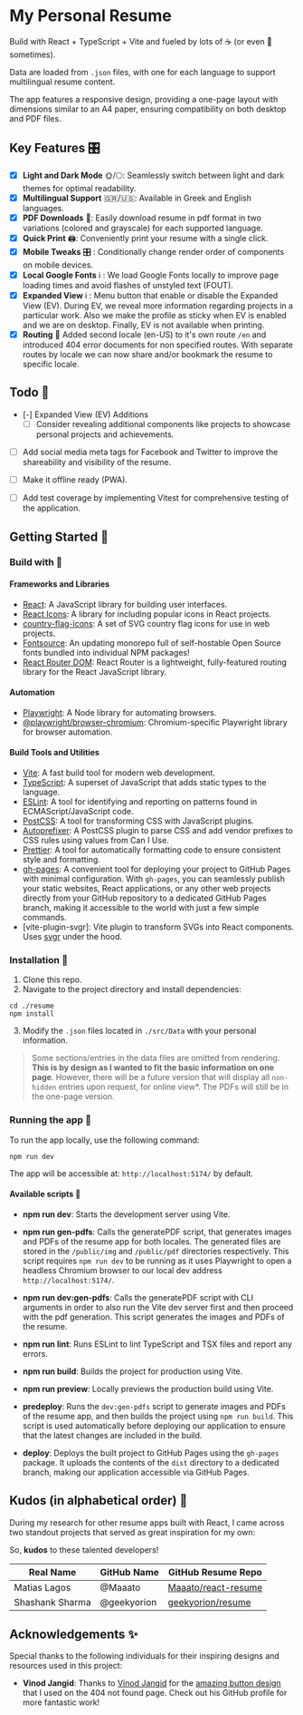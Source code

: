 # My Personal Resume

Build with React + TypeScript + Vite and fueled by lots of ☕ (or even 🍺 sometimes).

Data are loaded from `.json` files, with one for each language to support multilingual resume content.

The app features a responsive design, providing a one-page layout with dimensions similar to an A4 paper, ensuring compatibility on both desktop and PDF files.

## Key Features 🎛️

- [x] **Light and Dark Mode** 🌞/🌕: Seamlessly switch between light and dark themes for optimal readability.
- [x] **Multilingual Support** 🇬🇷/🇺🇸: Available in Greek and English languages.
- [x] **PDF Downloads** 📄: Easily download resume in pdf format in two variations (colored and grayscale) for each supported language.
- [x] **Quick Print** 🖨️: Conveniently print your resume with a single click.
- [x] **Mobile Tweaks** 🎛️ : Conditionally change render order of components on mobile devices.
- [x] **Local Google Fonts** ℹ️ : We load Google Fonts locally to improve page loading times and avoid flashes of unstyled text (FOUT).
- [x] **Expanded View** ℹ️ : Menu button that enable or disable the Expanded View (EV). During EV, we reveal more information regarding projects in a particular work. Also we make the profile as sticky when EV is enabled and we are on desktop. Finally, EV is not available when printing.
- [x] **Routing** 🔖 Added second locale (en-US) to it's own route `/en` and introduced 404 error documents for non specified routes. With separate routes by locale we can now share and/or bookmark the resume to specific locale.

## Todo 📝

- [-] Expanded View (EV) Additions
  - [ ] Consider revealing additional components like projects to showcase personal projects and achievements.
- [ ] Add social media meta tags for Facebook and Twitter to improve the shareability and visibility of the resume.
- [ ] Make it offline ready (PWA).
- [ ] Add test coverage by implementing Vitest for comprehensive testing of the application.


## Getting Started 🏁


### Build with 🧰

#### Frameworks and Libraries

- [React](https://github.com/facebook/react#readme): A JavaScript library for building user interfaces.
- [React Icons](https://react-icons.github.io/react-icons/): A library for including popular icons in React projects.
- [country-flag-icons](https://gitlab.com/catamphetamine/country-flag-icons#readme): A set of SVG country flag icons for use in web projects.
- [Fontsource](https://github.com/fontsource/fontsource#readme): An updating monorepo full of self-hostable Open Source fonts bundled into individual NPM packages!
- [React Router DOM](https://github.com/remix-run/react-router#readme): React Router is a lightweight, fully-featured routing library for the React JavaScript library.


#### Automation

- [Playwright](https://playwright.dev/docs/library): A Node library for automating browsers.
- [@playwright/browser-chromium](https://playwright.dev/docs/library#key-differences): Chromium-specific Playwright library for browser automation.


#### Build Tools and Utilities

- [Vite](https://github.com/vitejs/vite#readme): A fast build tool for modern web development.
- [TypeScript](https://github.com/microsoft/TypeScript/#readme): A superset of JavaScript that adds static types to the language.
- [ESLint](https://github.com/eslint/eslint#readme): A tool for identifying and reporting on patterns found in ECMAScript/JavaScript code.
- [PostCSS](https://github.com/postcss/postcss#readme): A tool for transforming CSS with JavaScript plugins.
- [Autoprefixer](https://github.com/postcss/autoprefixer#readme): A PostCSS plugin to parse CSS and add vendor prefixes to CSS rules using values from Can I Use.
- [Prettier](https://github.com/prettier/prettier#readme): A tool for automatically formatting code to ensure consistent style and formatting.
- [gh-pages](https://github.com/tschaub/gh-pages#readme): A convenient tool for deploying your project to GitHub Pages with minimal configuration. With `gh-pages`, you can seamlessly publish your static websites, React applications, or any other web projects directly from your GitHub repository to a dedicated GitHub Pages branch, making it accessible to the world with just a few simple commands.
- [vite-plugin-svgr]: Vite plugin to transform SVGs into React components. Uses [svgr](https://github.com/gregberge/svgr) under the hood.


### Installation 🚧

1. Clone this repo.
2. Navigate to the project directory and install dependencies:
  ```shell
  cd ./resume
  npm install
  ```
3. Modify the `.json` files located in `./src/Data` with your personal information.

> Some sections/entries in the data files are omitted from rendering. **This is by design as I wanted to fit the basic information on one page**. However, there will be a future version that will display all `non-hidden` entries upon request, for online view*. The PDFs will still be in the one-page version.


### Running the app 🚀

To run the app locally, use the following command:

```shell
npm run dev

```

The app will be accessible at: `http://localhost:5174/` by default.



#### Available scripts 🔧

- **npm run dev**: Starts the development server using Vite.

- **npm run gen-pdfs**: Calls the generatePDF script, that generates images and PDFs of the resume app for both locales. The generated files are stored in the `/public/img` and `/public/pdf` directories respectively. This script requires `npm run dev` to be running as it uses Playwright to open a headless Chromium browser to our local dev address `http://localhost:5174/`.

- **npm run dev:gen-pdfs**: Calls the generatePDF script with CLI arguments in order to also run the Vite dev server first and then proceed with the pdf generation. This script generates the images and PDFs of the resume.

- **npm run lint**: Runs ESLint to lint TypeScript and TSX files and report any errors.

- **npm run build**: Builds the project for production using Vite.

- **npm run preview**: Locally previews the production build using Vite.

- **predeploy**: Runs the `dev:gen-pdfs` script to generate images and PDFs of the resume app, and then builds the project using `npm run build`. This script is used automatically before deploying our application to ensure that the latest changes are included in the build.

- **deploy**: Deploys the built project to GitHub Pages using the `gh-pages` package. It uploads the contents of the `dist` directory to a dedicated branch, making our application accessible via GitHub Pages.



## Kudos (in alphabetical order) 🫡

During my research for other resume apps built with React, I came across two standout projects that served as great inspiration for my own:

So, **kudos** to these talented developers!

| Real Name       | GitHub Name | GitHub Resume Repo                                            |
|-----------------|-------------|---------------------------------------------------------------|
| Matias Lagos    | @Maaato     | [Maaato/react-resume](https://github.com/Maaato/react-resume) |
| Shashank Sharma | @geekyorion | [geekyorion/resume](https://github.com/geekyorion/resume)     |


## Acknowledgements ✨

Special thanks to the following individuals for their inspiring designs and resources used in this project:

- **Vinod Jangid**: Thanks to [Vinod Jangid](https://github.com/vinodjangid07) for the [amazing button design](https://uiverse.io/vinodjangid07/evil-chicken-13) that I used on the 404 not found page. Check out his GitHub profile for more fantastic work!
